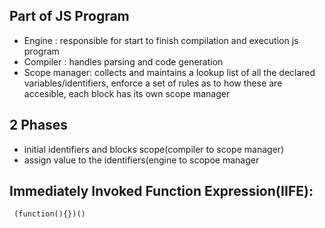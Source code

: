 ## Part of JS Program
+ Engine : responsible for start to finish compilation and execution js program
+ Compiler : handles parsing and code generation
+ Scope manager: collects and maintains a lookup list of all the declared variables/identifiers, enforce a set of rules as to how these are accesible, each block has its own scope manager



## 2 Phases
- initial identifiers and blocks scope(compiler to scope manager)
- assign value to the identifiers(engine to scopoe manager



## Immediately Invoked Function Expression(IIFE):
``` (function(){})()```
